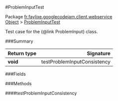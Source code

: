 #ProblemInputTest

Package [fr.faylixe.googlecodejam.client.webservice](nullfr/faylixe/googlecodejam/client/webservice)<br>
[Object]() > [ProblemInputTest]()

Test case for the {@link ProblemInput} class.

###Summary


Return type | Signature
--- | ---:
**void** | testProblemInputConsistency

###Fields


###Methods

####testProblemInputConsistency


